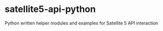 satellite5-api-python
=====================

Python written helper modules and examples for Satellite 5 API interaction
